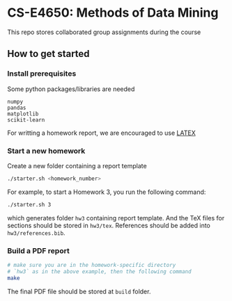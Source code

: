 # CS-E4650: Methods of Data Mining

This repo stores collaborated group assignments during the course

## How to get started

### Install prerequisites
Some python packages/libraries are needed
```
numpy
pandas
matplotlib
scikit-learn
```

For writting a homework report, we are encouraged to use [LATEX](https://www.latex-project.org/about/)

### Start a new homework
Create a new folder containing a report template
```sh
./starter.sh <homework_number>
```
For example, to start a Homework 3, you run the following command:
```sh
./starter.sh 3
```
which generates folder `hw3` containing report template. And the TeX files for sections
should be stored in `hw3/tex`. References should be added into `hw3/references.bib`.

### Build a PDF report
```sh
# make sure you are in the homework-specific directory
# `hw3` as in the above example, then the following command
make
```
The final PDF file should be stored at `build` folder.
